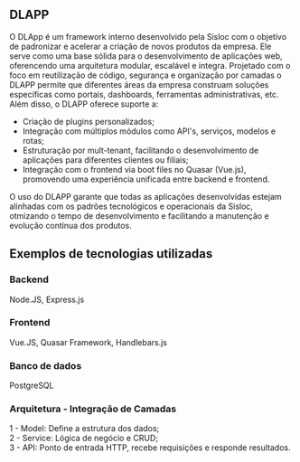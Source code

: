 ## DLAPP
O DLApp é um framework interno desenvolvido pela Sisloc com o objetivo de padronizar e acelerar a criação de novos produtos da empresa. Ele serve como uma base sólida para o desenvolvimento de aplicações web, oferencendo uma arquitetura modular, escalável e integra. Projetado com o foco em reutilização de código, segurança e organização por camadas o DLAPP permite que diferentes áreas da empresa construam soluções específicas como portais, dashboards, ferramentas administrativas, etc. Além disso, o DLAPP oferece suporte a:
* Criação de plugins personalizados;
* Integração com múltiplos módulos como API's, serviços, modelos e rotas;
* Estruturação por mult-tenant, facilitando o desenvolvimento de aplicações para diferentes clientes ou filiais;
* Integração com o frontend via boot files no Quasar (Vue.js), promovendo uma experiência unificada entre backend e frontend.

O uso do DLAPP garante que todas as aplicações desenvolvidas estejam alinhadas com os padrões tecnológicos e operacionais da Sisloc, otmizando o tempo de desenvolvimento e facilitando a manutenção e evolução contínua dos produtos.

## Exemplos de tecnologias utilizadas
### Backend
Node.JS, Express.js

### Frontend
Vue.JS, Quasar Framework, Handlebars.js

### Banco de dados
PostgreSQL

### Arquitetura - Integração de Camadas
1 - Model: Define a estrutura dos dados; <br>
2 - Service: Lógica de negócio e CRUD; <br>
3 - API: Ponto de entrada HTTP, recebe requisições e responde resultados. <br>


